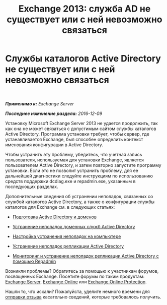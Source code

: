 ﻿---
title: 'Exchange 2013: служба AD не существует или с ней невозможно связаться'
TOCTitle: Службы каталогов Active Directory не существует или с ней невозможно связаться
ms:assetid: 56adb6fe-ecb8-4a7f-b440-89aa401c28b7
ms:mtpsurl: https://technet.microsoft.com/ru-ru/library/ms.exch.setupreadiness.cannotaccessad(v=EXCHG.150)
ms:contentKeyID: 50488265
ms.date: 04/30/2018
mtps_version: v=EXCHG.150
ms.translationtype: HT
---

# Службы каталогов Active Directory не существует или с ней невозможно связаться

 

_**Применимо к:** Exchange Server_

_**Последнее изменение раздела:** 2016-12-09_

Установку Microsoft Exchange Server 2013 не удается продолжить, так как она не может связаться с допустимым сайтом службы каталогов Active Directory. Программа установки требует, чтобы сервер, где устанавливается Exchange, был способен определить контекст именования конфигурации в Active Directory.

Чтобы устранить эту проблему, убедитесь, что учетная запись пользователя, используемая для установки Exchange, является пользователем Active Directory, и затем повторно запустите программу установки. Если это не позволит устранить проблему, для ее дальнейшей диагностики следуйте инструкциям по использованию средств поддержки dcdiag.exe и repadmin.exe, указанным в последующих разделах.

Дополнительные сведения об устранении неполадок, связанных со службой каталогов Active Directory, а также о конфигурации службы каталогов для Exchange см. в следующих статьях:

  - [Подготовка Active Directory и доменов](prepare-active-directory-and-domains-exchange-2013-help.md)

  - [Устранение неполадок доменных служб Active Directory](https://go.microsoft.com/fwlink/p/?linkid=272144)

  - [Настройка устранения неполадок на компьютере](https://go.microsoft.com/fwlink/p/?linkid=272141)

  - [Устранение неполадок репликации Active Directory](https://go.microsoft.com/fwlink/p/?linkid=272142)

  - [Мониторинг и устранение неполадок репликации Active Directory с помощью Repadmin](https://go.microsoft.com/fwlink/p/?linkid=272143)

Возникли проблемы? Обратитесь за помощью к участникам форумов, посвященных Exchange. Посетите форумы по таким продуктам: [Exchange Server](https://go.microsoft.com/fwlink/p/?linkid=60612), [Exchange Online](https://go.microsoft.com/fwlink/p/?linkid=267542) или [Exchange Online Protection](https://go.microsoft.com/fwlink/p/?linkid=285351).

Нашли то, что искали? Пожалуйста, уделите немного времени для [отправки отзыва](mailto:exsetuphelpfeedback@microsoft.com?subject=exchange%202013%20setup%20help%20feedbac) касательно сведений, которые требовалось получить.

